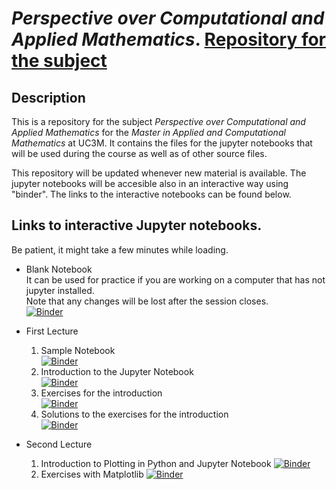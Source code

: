 # _Perspective over Computational and Applied Mathematics_. [Repository for the subject](https://github.com/jmppardo/Perspectivas)

## Description 

This is a repository for the subject _Perspective over Computational and Applied Mathematics_ for the _Master in Applied and Computational Mathematics_ at UC3M. It contains the files for the jupyter notebooks that will be used during the course as well as of other source files.

This repository will be updated whenever new material is available. The jupyter notebooks will be accesible also in an interactive way using "binder". The links to the interactive notebooks can be found below.

## Links to interactive Jupyter notebooks.

Be patient, it might take a few minutes while loading.

- Blank Notebook</br>It can be used for practice if you are working on a computer that has not jupyter installed.</br>Note that any changes will be lost after the session closes.</br> [![Binder](https://mybinder.org/badge_logo.svg)](https://mybinder.org/v2/gh/jmppardo/Perspectivas/HEAD?filepath=Notebooks/Blank_Notebook.ipynb)

- First Lecture

  1. Sample Notebook</br> [![Binder](https://mybinder.org/badge_logo.svg)](https://mybinder.org/v2/gh/jmppardo/Perspectivas/HEAD?filepath=Notebooks/Sample_notebook.ipynb)
  2. Introduction to the Jupyter Notebook</br>[![Binder](https://mybinder.org/badge_logo.svg)](https://mybinder.org/v2/gh/jmppardo/Perspectivas/HEAD?filepath=Notebooks/Introduction.ipynb)
  3. Exercises for the introduction</br>[![Binder](https://mybinder.org/badge_logo.svg)](https://mybinder.org/v2/gh/jmppardo/Perspectivas/HEAD?filepath=Notebooks/Practice_Introduction.ipynb)
  4. Solutions to the exercises for the introduction</br>[![Binder](https://mybinder.org/badge_logo.svg)](https://mybinder.org/v2/gh/jmppardo/Perspectivas/HEAD?filepath=Notebooks/Practice_Introduction_Solutions.ipynb)

- Second Lecture

  1. Introduction to Plotting in Python and Jupyter Notebook [![Binder](https://mybinder.org/badge_logo.svg)](https://mybinder.org/v2/gh/jmppardo/Perspectivas/HEAD?filepath=Notebooks/Introduction_to_Plotting_in_Python_and_Jupyter_Notebook.ipynb)
  2. Exercises with Matplotlib [![Binder](https://mybinder.org/badge_logo.svg)](https://mybinder.org/v2/gh/jmppardo/Perspectivas/HEAD?filepath=Notebooks/Practice_Matplotlib.ipynb)
